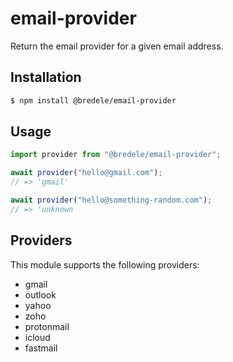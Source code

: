 # email-provider

Return the email provider for a given email address.

## Installation

```sh
$ npm install @bredele/email-provider
```

## Usage

```ts
import provider from "@bredele/email-provider";

await provider("hello@gmail.com");
// => 'gmail'

await provider("hello@something-random.com");
// => 'unknown
```

## Providers

This module supports the following providers:

- gmail
- outlook
- yahoo
- zoho
- protonmail
- icloud
- fastmail
